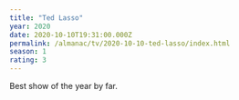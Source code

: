 ```yaml
---
title: "Ted Lasso"
year: 2020
date: 2020-10-10T19:31:00.000Z
permalink: /almanac/tv/2020-10-10-ted-lasso/index.html
season: 1
rating: 3
---
```


Best show of the year by far. 